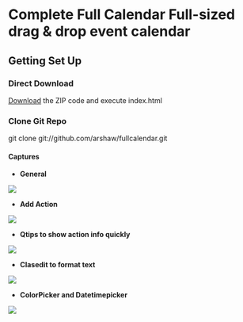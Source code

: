 <h1>Complete Full Calendar Full-sized drag & drop event calendar</h1>

<h2>Getting Set Up</h2>

<h3>Direct Download</h3>
<a href="https://github.com/neotic82/CompleteFullCalendar/archive/master.zip">Download</a> the ZIP code and execute index.html


<h3>Clone Git Repo</h3>

git clone git://github.com/arshaw/fullcalendar.git


<h4>Captures</h4>

- <strong>General</strong>

<img src="https://raw.githubusercontent.com/neotic82/CompleteFullCalendar/master/img_examples/calendar.jpg"/>

- <strong>Add Action</strong>

<img src="https://raw.githubusercontent.com/neotic82/CompleteFullCalendar/master/img_examples/calendar_add.jpg"/>


- <strong>Qtips to show action info quickly</strong>

<img src="https://raw.githubusercontent.com/neotic82/CompleteFullCalendar/master/img_examples/qtip.jpg"/>


- <strong>Clasedit to format text</strong>

<img src="https://raw.githubusercontent.com/neotic82/CompleteFullCalendar/master/img_examples/classyedit.jpg"/>


- <strong>ColorPicker and Datetimepicker</strong>

<img src="https://raw.githubusercontent.com/neotic82/CompleteFullCalendar/master/img_examples/colorpicker-datetimepicker.jpg"/>

